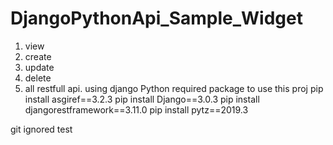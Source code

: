 # DjangoPythonApi_Sample_Widget
1. view
2. create
3. update
4. delete
5. all restfull api. using django Python 
required package to use this proj
pip install asgiref==3.2.3
pip install Django==3.0.3
pip install djangorestframework==3.11.0
pip install pytz==2019.3
<!-- pip install sqlparse==0.3.0 -->
git ignored test
